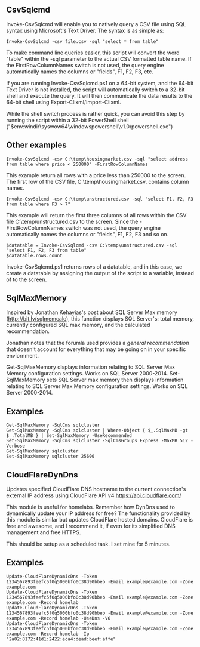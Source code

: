 CsvSqlcmd
--------------
Invoke-CsvSqlcmd will enable you to natively query a CSV file using SQL syntax using Microsoft's Text Driver. The syntax is as simple as:

    Invoke-CsvSqlcmd -csv file.csv -sql "select * from table"
	
To make command line queries easier, this script will convert the word "table" within the -sql parameter to the actual CSV formatted table name.   If the FirstRowColumnNames switch is not used, the query engine automatically names the columns or "fields", F1, F2, F3, etc.

If you are running Invoke-CsvSqlcmd.ps1 on a 64-bit system, and the 64-bit Text Driver is not installed, the script will automatically switch to a 32-bit shell and execute the query. It will then communicate the data results to the 64-bit shell using Export-Clixml/Import-Clixml. 

While the shell switch process is rather quick, you can avoid this step by running the script within a 32-bit  PowerShell shell ("$env:windir\syswow64\windowspowershell\v1.0\powershell.exe")

Other examples
-----
    Invoke-CsvSqlcmd -csv C:\temp\housingmarket.csv -sql "select address from table where price < 250000" -FirstRowColumnNames

This example return all rows with a price less than 250000 to the screen. The first row of the CSV file, C:\temp\housingmarket.csv, contains column names.

    Invoke-CsvSqlcmd -csv C:\temp\unstructured.csv -sql "select F1, F2, F3 from table where F3 > 7" 

This example will return the first three columns of all rows within the CSV file C:\temp\unstructured.csv to the screen. 
Since the -FirstRowColumnNames switch was not used, the query engine automatically names the columns or "fields", F1, F2, F3 and so on.

    $datatable = Invoke-CsvSqlcmd -csv C:\temp\unstructured.csv -sql "select F1, F2, F3 from table"  
    $datatable.rows.count

Invoke-CsvSqlcmd.ps1 returns rows of a datatable, and in this case, we create a datatable by assigning the output of the script to a variable, instead of to the screen.

SqlMaxMemory
--------------
Inspired by Jonathan Kehayias's post about SQL Server Max memory (http://bit.ly/sqlmemcalc), this function displays SQL Server's: 
total memory, currently configured SQL max memory, and the calculated recommendation.

Jonathan notes that the forumla used provides a *general recommendation* that doesn't account for everything that may be going on in your specific enviornment. 

Get-SqlMaxMemory displays information relating to SQL Server Max Memory configuration settings. Works on SQL Server 2000-2014.
Set-SqlMaxMemory sets SQL Server max memory then displays information relating to SQL Server Max Memory configuration settings. Works on SQL Server 2000-2014.

Examples
-----
	Get-SqlMaxMemory -SqlCms sqlcluster
	Get-SqlMaxMemory -SqlCms sqlcluster | Where-Object { $_.SqlMaxMB -gt $_.TotalMB } | Set-SqlMaxMemory -UseRecommended
	Set-SqlMaxMemory -SqlCms sqlcluster -SqlCmsGroups Express -MaxMB 512 -Verbose
	Get-SqlMaxMemory sqlcluster
	Set-SqlMaxMemory sqlcluster 25600
	

CloudFlareDynDns
--------------
Updates specified CloudFlare DNS hostname to the current connection's external IP address using CloudFlare API v4 https://api.cloudflare.com/
		
This module is useful for homelabs. Remember how DynDns used to dynamically update your IP address for free? The functionality provided by this module is similar but updates CloudFlare hosted domains. CloudFlare is free and awesome, and I recommend it, if even for its simplified DNS management and free HTTPS.
		
This should be setup as a scheduled task. I set mine for 5 minutes.

Examples
-----
	Update-CloudFlareDynamicDns -Token 1234567893feefc5f0q5000bfo0c38d90bbeb -Email example@example.com -Zone example.com
	Update-CloudFlareDynamicDns -Token 1234567893feefc5f0q5000bfo0c38d90bbeb -Email example@example.com -Zone example.com -Record homelab
	Update-CloudFlareDynamicDns -Token 1234567893feefc5f0q5000bfo0c38d90bbeb -Email example@example.com -Zone example.com -Record homelab -UseDns -V6
	Update-CloudFlareDynamicDns -Token 1234567893feefc5f0q5000bfo0c38d90bbeb -Email example@example.com -Zone example.com -Record homelab -Ip "2a02:8172:41d1:2422:eca4:dead:beef:affe"

